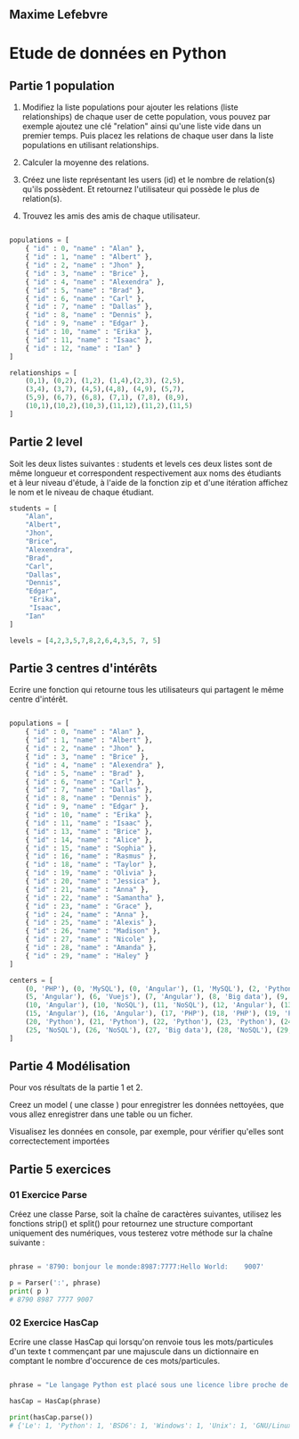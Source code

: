 ## Maxime Lefebvre

# Etude de données en Python

## Partie 1 population

1. Modifiez la liste populations pour ajouter les relations (liste relationships) de chaque user de cette population, vous pouvez par exemple ajoutez une clé "relation" ainsi qu'une liste vide dans un premier temps. Puis placez les relations de chaque user dans la liste populations en utilisant relationships.

1. Calculer la moyenne des relations.

1. Créez une liste représentant les users (id) et le nombre de relation(s) qu'ils possèdent. Et retournez l'utilisateur qui possède le plus de relation(s).

1. Trouvez les amis des amis de chaque utilisateur.

```python

populations = [
    { "id" : 0, "name" : "Alan" },
    { "id" : 1, "name" : "Albert" },
    { "id" : 2, "name" : "Jhon" },
    { "id" : 3, "name" : "Brice" },
    { "id" : 4, "name" : "Alexendra" },
    { "id" : 5, "name" : "Brad" },
    { "id" : 6, "name" : "Carl" },
    { "id" : 7, "name" : "Dallas" },
    { "id" : 8, "name" : "Dennis" },
    { "id" : 9, "name" : "Edgar" },
    { "id" : 10, "name" : "Erika" },
    { "id" : 11, "name" : "Isaac" },
    { "id" : 12, "name" : "Ian" }
]

relationships = [
    (0,1), (0,2), (1,2), (1,4),(2,3), (2,5),
    (3,4), (3,7), (4,5),(4,8), (4,9), (5,7),
    (5,9), (6,7), (6,8), (7,1), (7,8), (8,9),
    (10,1),(10,2),(10,3),(11,12),(11,2),(11,5)
]
```

## Partie 2 level

Soit les deux listes suivantes : students et levels ces deux listes sont de même longueur et correspondent respectivement aux noms des étudiants et à leur niveau d'étude, à l'aide de la fonction zip et d'une itération affichez le nom et le niveau de chaque étudiant.

```python
students = [
    "Alan",
    "Albert",
    "Jhon",
    "Brice",
    "Alexendra",
    "Brad",
    "Carl",
    "Dallas",
    "Dennis",
    "Edgar",
     "Erika",
     "Isaac",
    "Ian"
]

levels = [4,2,3,5,7,8,2,6,4,3,5, 7, 5]
```

## Partie 3 centres d'intérêts

Ecrire une fonction qui retourne tous les utilisateurs qui partagent le même centre d'intérêt.

```python

populations = [
    { "id" : 0, "name" : "Alan" },
    { "id" : 1, "name" : "Albert" },
    { "id" : 2, "name" : "Jhon" },
    { "id" : 3, "name" : "Brice" },
    { "id" : 4, "name" : "Alexendra" },
    { "id" : 5, "name" : "Brad" },
    { "id" : 6, "name" : "Carl" },
    { "id" : 7, "name" : "Dallas" },
    { "id" : 8, "name" : "Dennis" },
    { "id" : 9, "name" : "Edgar" },
    { "id" : 10, "name" : "Erika" },
    { "id" : 11, "name" : "Isaac" },
    { "id" : 13, "name" : "Brice" },
    { "id" : 14, "name" : "Alice" },
    { "id" : 15, "name" : "Sophia" },
    { "id" : 16, "name" : "Rasmus" },
    { "id" : 18, "name" : "Taylor" },
    { "id" : 19, "name" : "Olivia" },
    { "id" : 20, "name" : "Jessica" },
    { "id" : 21, "name" : "Anna" },
    { "id" : 22, "name" : "Samantha" },
    { "id" : 23, "name" : "Grace" },
    { "id" : 24, "name" : "Anna" },
    { "id" : 25, "name" : "Alexis" },
    { "id" : 26, "name" : "Madison" },
    { "id" : 27, "name" : "Nicole" },
    { "id" : 28, "name" : "Amanda" },
    { "id" : 29, "name" : "Haley" }
]

centers = [
    (0, 'PHP'), (0, 'MySQL'), (0, 'Angular'), (1, 'MySQL'), (2, 'Python'), (3, 'PHP'), (4, 'PHP'),
    (5, 'Angular'), (6, 'Vuejs'), (7, 'Angular'), (8, 'Big data'), (9, 'PHP'),
    (10, 'Angular'), (10, 'NoSQL'), (11, 'NoSQL'), (12, 'Angular'), (13, 'Angular'), (14, 'Angular'),
    (15, 'Angular'), (16, 'Angular'), (17, 'PHP'), (18, 'PHP'), (19, 'PHP'), (19,'Angular'), (19, 'Python'),
    (20, 'Python'), (21, 'Python'), (22, 'Python'), (23, 'Python'), (24, 'PHP'),
    (25, 'NoSQL'), (26, 'NoSQL'), (27, 'Big data'), (28, 'NoSQL'), (29, 'Angular'), (29, 'PHP'), (29,'Big data')
]
```

## Partie 4 Modélisation

Pour vos résultats de la partie 1 et 2.

Creez un model ( une classe ) pour enregistrer les données nettoyées, que vous allez enregistrer dans une table ou un ficher.

Visualisez les données en console, par exemple, pour vérifier qu'elles sont correctectement importées

## Partie 5 exercices

### 01 Exercice Parse

Créez une classe Parse, soit la chaîne de caractères suivantes, utilisez les fonctions strip() et split() pour retournez une structure
comportant uniquement des numériques, vous testerez votre méthode sur la chaîne suivante :

```python

phrase = '8790: bonjour le monde:8987:7777:Hello World:    9007'

p = Parser(':', phrase)
print( p )
# 8790 8987 7777 9007
```

### 02 Exercice HasCap

Ecrire une classe HasCap qui lorsqu'on renvoie tous les mots/particules d'un texte t commençant par une majuscule dans un dictionnaire en comptant le nombre d'occurence de ces mots/particules.

```python

phrase = "Le langage Python est placé sous une licence libre proche de la licence BSD6 et fonctionne sur la plupart des plates-formes informatiques, des smartphones aux ordinateurs centraux7, de Windows à Unix avec notamment GNU/Linux en passant par macOS, ou encore Android, iOS, et peut aussi être traduit en Java ou .NET. Il est conçu pour optimiser la productivité des programmeurs en offrant des outils de haut niveau et une syntaxe simple à utiliser."

hasCap = HasCap(phrase)

print(hasCap.parse())
# {'Le': 1, 'Python': 1, 'BSD6': 1, 'Windows': 1, 'Unix': 1, 'GNU/Linux': 1, 'Android,': 1, 'Java': 1, '.NET.': 1, 'Il': 1}
```
